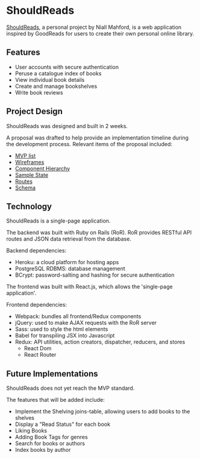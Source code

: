 # ShouldReads

[ShouldReads](https://stark-coast-59940.herokuapp.com), a personal project by Niall Mahford, is a web application inspired by GoodReads for users to create their own personal online library.

## Features
- User accounts with secure authentication
- Peruse a catalogue index of books
- View individual book details
- Create and manage bookshelves
- Write book reviews

## Project Design

ShouldReads was designed and built in 2 weeks.

A proposal was drafted to help provide an implementation timeline during the development process.
Relevant items of the proposal included:

+ [MVP list](https://github.com/niall-m/ShouldReads/wiki/mvp-list)
+ [Wireframes](https://github.com/niall-m/ShouldReads/wiki/wireframes)
+ [Component Hierarchy](https://github.com/niall-m/ShouldReads/wiki/component-hierarchy)
+ [Sample State](https://github.com/niall-m/ShouldReads/wiki/sample-state)
+ [Routes](https://github.com/niall-m/ShouldReads/wiki/routes)
+ [Schema](https://github.com/niall-m/ShouldReads/wiki/schema)

## Technology

ShouldReads is a single-page application.

The backend was built with Ruby on Rails (RoR).
RoR provides RESTful API routes and JSON data retrieval from the database.

Backend dependencies:
- Heroku: a cloud platform for hosting apps
- PostgreSQL RDBMS: database management
- BCrypt: password-salting and hashing for secure authentication

The frontend was built with React.js, which allows the 'single-page application'.

Frontend dependencies:
- Webpack: bundles all frontend/Redux components
- jQuery: used to make AJAX requests with the RoR server
- Sass: used to style the html elements
- Babel for transpiling JSX into Javascript
- Redux: API utilities, action creators, dispatcher, reducers, and stores
    - React Dom
    - React Router

## Future Implementations

ShouldReads does not yet reach the MVP standard.

The features that will be added include:
- Implement the Shelving joins-table, allowing users to add books to the shelves
- Display a "Read Status" for each book
- Liking Books
- Adding Book Tags for genres
- Search for books or authors
- Index books by author
